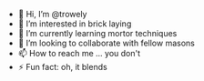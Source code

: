 - 👋 Hi, I’m @trowely
- 👀 I’m interested in brick laying
- 🌱 I’m currently learning mortor techniques
- 💞️ I’m looking to collaborate with fellow masons
- 📫 How to reach me ... you don't
- ⚡ Fun fact: oh, it blends
